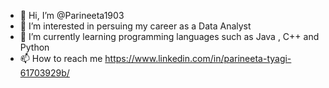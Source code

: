 - 👋 Hi, I’m @Parineeta1903
- 👀 I’m interested in persuing my career as a Data Analyst
- 🌱 I’m currently learning programming languages such as Java , C++ and Python
- 📫 How to reach me https://www.linkedin.com/in/parineeta-tyagi-61703929b/


<!---
Parineeta1903/Parineeta1903 is a ✨ special ✨ repository because its `README.md` (this file) appears on your GitHub profile.
You can click the Preview link to take a look at your changes.
--->
